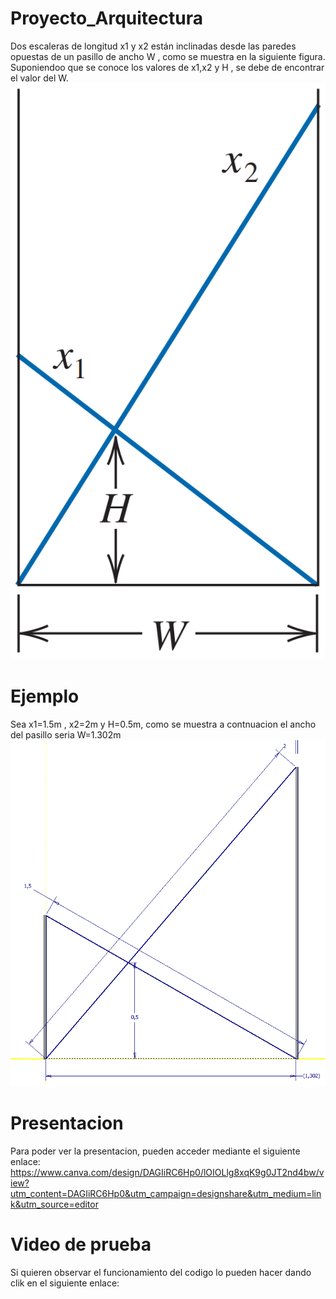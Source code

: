 # Proyecto_Arquitectura
Dos escaleras de longitud x1 y x2 están inclinadas desde las paredes opuestas de un pasillo de ancho W , como se muestra en la siguiente figura.
Suponiendoo que se conoce los valores de x1,x2 y H , se debe de encontrar el valor del W.
![alt text](assets/image.png)

# Ejemplo
Sea x1=1.5m , x2=2m y H=0.5m, como se muestra a contnuacion el ancho del pasillo seria W=1.302m
![alt text](assets/image-1.png)

# Presentacion
Para poder ver la presentacion, pueden acceder mediante el siguiente enlace:
https://www.canva.com/design/DAGIiRC6Hp0/lOIOLlg8xqK9g0JT2nd4bw/view?utm_content=DAGIiRC6Hp0&utm_campaign=designshare&utm_medium=link&utm_source=editor
# Video de prueba
Si quieren observar el funcionamiento del codigo lo pueden hacer dando clik en el siguiente enlace:

